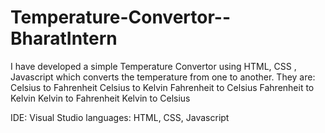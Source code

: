 # Temperature-Convertor--BharatIntern
I have developed a simple Temperature Convertor using HTML, CSS , Javascript which converts the temperature from one to another. They are:
Celsius to Fahrenheit
Celsius to Kelvin
Fahrenheit to Celsius
Fahrenheit to Kelvin
Kelvin to Fahrenheit
Kelvin to Celsius


IDE: Visual Studio
languages: HTML, CSS, Javascript
